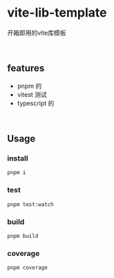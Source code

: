 # vite-lib-template

开箱即用的vite库模板

<br />

## features

- pnpm 的
- vitest 测试
- typescript 的

<br />

## Usage

### install

```shell
pnpm i
```

### test

```shell
pnpm test:watch
```

### build

```shell
pnpm build
```

### coverage

```shell
pnpm coverage
```